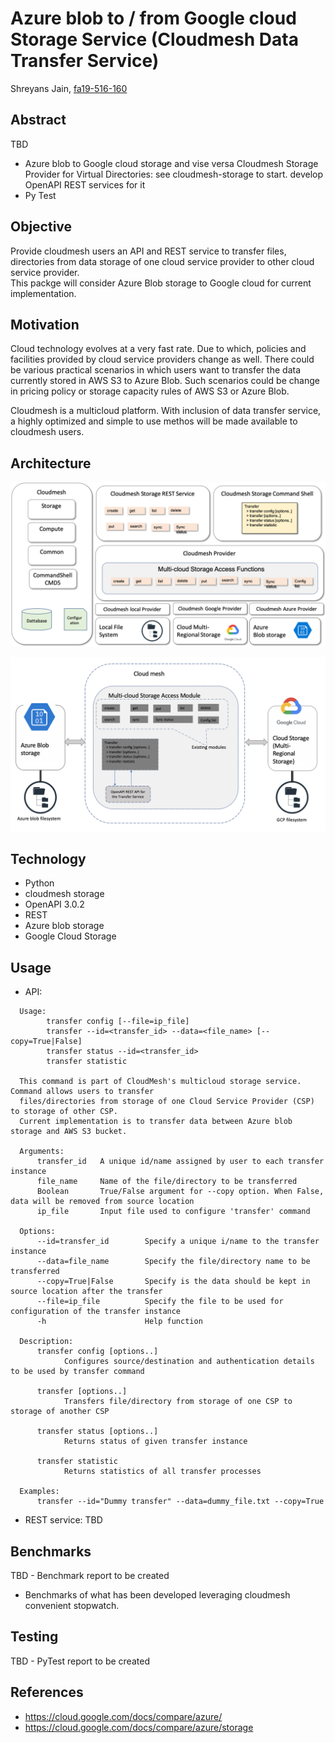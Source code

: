 # Azure blob to / from Google cloud Storage Service	(Cloudmesh Data Transfer Service)


Shreyans Jain, [fa19-516-160](https://github.com/cloudmesh-community/fa19-516-160/blob/master/project/report.md)  


## Abstract

TBD
* Azure blob to Google cloud storage and vise versa Cloudmesh Storage Provider for Virtual Directories: see cloudmesh-storage to start. develop OpenAPI REST services for it
* Py Test
  

## Objective

Provide cloudmesh users an API and REST service to transfer files, directories from data storage of one cloud service provider to other cloud service provider.  
This packge will consider  Azure Blob storage to Google cloud for current implementation.  


## Motivation

Cloud technology evolves at a very fast rate. Due to which, policies and facilities provided by cloud service providers change as well. There could be various practical scenarios in which users want to transfer the data currently stored in AWS S3 to Azure Blob. Such scenarios could be change in pricing policy or storage capacity rules of AWS S3 or Azure Blob.  

Cloudmesh is a multicloud platform. With inclusion of data transfer service, a highly optimized and simple to use methos will be made available to cloudmesh users.   

## Architecture

![Architecture](images/gregor-cloud-storage.png)

![Architecture](images/Architecture_v2.png)

## Technology
* Python
* cloudmesh storage
* OpenAPI 3.0.2
* REST
* Azure blob storage
* Google Cloud Storage

## Usage  

* API:  
```
  Usage:
        transfer config [--file=ip_file]
        transfer --id=<transfer_id> --data=<file_name> [--copy=True|False]
        transfer status --id=<transfer_id>
        transfer statistic

  This command is part of CloudMesh's multicloud storage service. Command allows users to transfer
  files/directories from storage of one Cloud Service Provider (CSP) to storage of other CSP.
  Current implementation is to transfer data between Azure blob storage and AWS S3 bucket.

  Arguments:
      transfer_id   A unique id/name assigned by user to each transfer instance
      file_name     Name of the file/directory to be transferred
      Boolean       True/False argument for --copy option. When False, data will be removed from source location
      ip_file       Input file used to configure 'transfer' command

  Options:
      --id=transfer_id        Specify a unique i/name to the transfer instance
      --data=file_name        Specify the file/directory name to be transferred
      --copy=True|False       Specify is the data should be kept in source location after the transfer
      --file=ip_file          Specify the file to be used for configuration of the transfer instance
      -h                      Help function

  Description:
      transfer config [options..]
            Configures source/destination and authentication details to be used by transfer command

      transfer [options..]
            Transfers file/directory from storage of one CSP to storage of another CSP

      transfer status [options..]
            Returns status of given transfer instance

      transfer statistic
            Returns statistics of all transfer processes

  Examples:
      transfer --id="Dummy transfer" --data=dummy_file.txt --copy=True
```

* REST service:
TBD

## Benchmarks

TBD - Benchmark report to be created
* Benchmarks of what has been developed leveraging cloudmesh convenient stopwatch.

## Testing

TBD - PyTest report to be created

## References 
* https://cloud.google.com/docs/compare/azure/
* https://cloud.google.com/docs/compare/azure/storage
